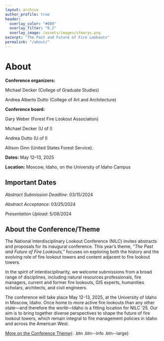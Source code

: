 ```yaml
---
layout: archive
author_profile: true
header:
  overlay_color: "#000"
  overlay_filter: "0.2"
  overlay_image: /assets/images/stmarys.png
excerpt: "The Past and Future of Fire Lookouts"
permalink: "/about/"
---
```

# About

**Conference organizers:** 

Michael Decker (College of Graduate Studies) 

Andrea Alberto Dutto (College of Art and Architecture)

**Conference board:** 

Gary Weber (Forest Fire Lookout Association) 

Michael Decker (U of I) 

Andrea Dutto (U of I) 

Allison Ginn (United States Forest Service).

**Dates:** May 12–13, 2025

**Location:** Moscow, Idaho, on the University of Idaho Campus


## **Important Dates**

*Abstract Submission Deadline*: 03/15/2024

*Abstract Acceptance*: 03/25/2024

*Presentation Upload*: 5/08/2024



## **About the Conference/Theme**

The National Interdisciplinary Lookout Conference (NILC) invites abstracts and proposals for its inaugural conference. This year’s theme, *“The Past and Future of Fire Lookouts,”* focuses on exploring both the history and the evolving role of fire lookout towers and content adjacent to fire lookout towers.

In the spirit of interdisciplinarity, we welcome submissions from a broad range of disciplines, including natural resources professionals, fire managers, current and former fire lookouts, GIS experts, humanities scholars, architects, and civil engineers.

The conference will take place May 12-13, 2025, at the University of Idaho in Moscow, Idaho. Once home to more active fire lookouts than any other state—and therefore the world—Idaho is a fitting location for NILC ‘25. Our aim is to bring together diverse perspectives to shape the future of fire lookout towers, which remain integral to fire management policies in Idaho and across the American West. 

[More on the Conference Theme](../theme/){: .btn .btn--info .btn--large}

